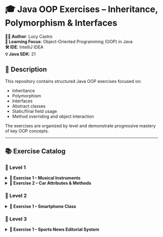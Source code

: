 # 🎓 Java OOP Exercises – Inheritance, Polymorphism & Interfaces

**👨‍💻 Author**: Lucy Castro  
**🧠 Learning Focus**: Object-Oriented Programming (OOP) in Java  
**🛠️ IDE**: IntelliJ IDEA  
**💡 Java SDK**: 21  

## 📄 Description
This repository contains structured Java OOP exercises focused on:
- Inheritance
- Polymorphism
- Interfaces
- Abstract classes
- Static/final field usage
- Method overriding and object interaction

The exercises are organized by level and demonstrate progressive mastery of key OOP concepts.

---

## 📚 Exercise Catalog

### 📘 Level 1
<details>
<summary><strong>🎸 Exercise 1 – Musical Instruments</strong></summary>
[... previous content ...]
</details>

<details>
<summary><strong>🚗 Exercise 2 – Car Attributes & Methods</strong></summary>
[... previous content ...]
</details>

### 📘 Level 2
<details>
<summary><strong>📱 Exercise 1 – Smartphone Class</strong></summary>
[... previous content ...]
</details>

### 📘 Level 3
<details>
<summary><strong>📰 Exercise 1 – Sports News Editorial System</strong></summary>

### 📝 Description
A sports news editorial system with journalists and categorized news articles (football, basketball, tennis, F1, and motorcycling).

### 🎯 Requirements

#### 🧑‍💼 Journalist Class
- Attributes:
  - `name` (String)
  - `dni` (final String)
  - `salary` (static double, initial value 1500€)
- Multiple journalists can work on multiple news articles

#### 📰 News Article Structure
- Base attributes:
  - `headline` (String)
  - `text` (String, empty at creation)
  - `rating` (int)
  - `price` (double)
- Sport-specific attributes:
  - **Football**: competition, club, player
  - **Basketball**: competition, club
  - **Tennis**: competition, players
  - **F1**: team
  - **Motorcycling**: team

#### 💰 Price Calculation
Implement `calculateNewsPrice()` method with sport-specific rules:
- **Football**:
  - Base: 300€
  - Champions League: +100€
  - Barça/Madrid: +100€
  - Ferran Torres/Benzema: +50€
  
- **Basketball**:
  - Base: 250€
  - Euroleague: +75€
  - Barça/Madrid: +75€

- **Tennis**:
  - Base: 150€
  - Federer/Nadal/Djokovic: +100€

- **F1**:
  - Base: 100€
  - Ferrari/Mercedes: +50€

- **Motorcycling**:
  - Base: 100€
  - Honda/Yamaha: +50€

#### ⭐ Rating Calculation
Sport-specific rating systems:
- **Football**:
  - Base: 5 points
  - Champions League: +3
  - League: +2
  - Barça/Madrid: +1
  - Ferran Torres/Benzema: +1

- **Basketball**:
  - Base: 4 points
  - Euroleague: +3
  - ACB: +2
  - Barça/Madrid: +1

- **Tennis**:
  - Base: 4 points
  - Federer/Nadal/Djokovic: +3

- **F1**:
  - Base: 4 points
  - Ferrari/Mercedes: +2

- **Motorcycling**:
  - Base: 3 points
  - Honda/Yamaha: +3

#### 🖥️ Menu System
The main class must implement:
1. Add journalist
2. Remove journalist
3. Add news to journalist
4. Remove news (requires journalist and headline)
5. Show all news by journalist
6. Calculate news rating
7. Calculate news price

### 💡 Key Concepts
- Static vs instance members
- Complex inheritance hierarchies
- Polymorphic behavior
- Encapsulation
- Menu-driven systems

### 🎯 Requirements
- All instruments share `name` and `price` attributes
- An abstract method `play()` must be implemented in each subclass
- Output should vary depending on the instrument type being played
- Demonstrate class loading occurs only once (triggered by first instance or static member access)
- Research Java's initialization blocks and static blocks

### 💡 Key Concepts
- Abstract classes
- Method overriding
- Static initialization

---

### 💻 Technologies Used
- ☕ Java 21

- 🧠 IntelliJ IDEA

- 🗃️ Git & GitHub

### 📋 Requirements
- ✅ Java JDK 21
- ✅ IntelliJ IDEA
- ✅ Git
- ✅ Internet connection

### 🛠️ Installation

git clone https://github.com/Lucy-SD/S1T1_InheritanceAndPolimorfism

Open in IntelliJ: File > Open > [select folder]

Set SDK: File > Project Structure > Project SDK > JDK 21


### ▶️ Execution
Navigate to the desired exercise package

Open the corresponding Main class

Right-click → Run


### 🌐 Deployment
For educational purposes only.

### 🤝 Contributions
- ⭐ Star the repo

- 🪄 Fork it

- 🛠️ Submit issues

### 🎯 Learning Goals
Class hierarchies

Interface implementation

Static vs instance context

Method overriding

Encapsulation

Thanks for visiting! 🚀

```java
